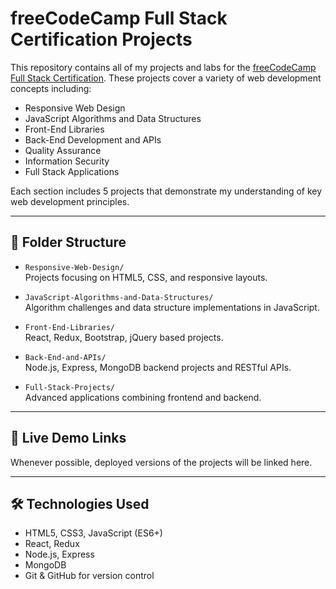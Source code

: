 # freeCodeCamp Full Stack Certification Projects

This repository contains all of my projects and labs for the [freeCodeCamp Full Stack Certification](https://www.freecodecamp.org/). These projects cover a variety of web development concepts including:

- Responsive Web Design
- JavaScript Algorithms and Data Structures
- Front-End Libraries
- Back-End Development and APIs
- Quality Assurance
- Information Security
- Full Stack Applications

Each section includes 5 projects that demonstrate my understanding of key web development principles.

---

## 📁 Folder Structure

- `Responsive-Web-Design/`  
  Projects focusing on HTML5, CSS, and responsive layouts.  

- `JavaScript-Algorithms-and-Data-Structures/`  
  Algorithm challenges and data structure implementations in JavaScript.  

- `Front-End-Libraries/`  
  React, Redux, Bootstrap, jQuery based projects.  

- `Back-End-and-APIs/`  
  Node.js, Express, MongoDB backend projects and RESTful APIs.  

- `Full-Stack-Projects/`  
  Advanced applications combining frontend and backend.

---

## 🚀 Live Demo Links
Whenever possible, deployed versions of the projects will be linked here.

---

## 🛠 Technologies Used
- HTML5, CSS3, JavaScript (ES6+)
- React, Redux
- Node.js, Express
- MongoDB
- Git & GitHub for version control
